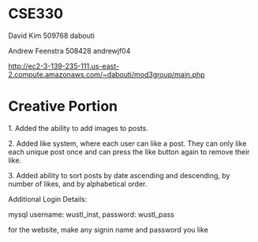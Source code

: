 # CSE330
David Kim 509768 dabouti

Andrew Feenstra 508428 andrewjf04

<a href="http://ec2-3-139-235-111.us-east-2.compute.amazonaws.com/~dabouti/mod3group/main.php">http://ec2-3-139-235-111.us-east-2.compute.amazonaws.com/~dabouti/mod3group/main.php</a>

<h1>Creative Portion</h1>

<p>1. Added the ability to add images to posts.</p>

<p>2. Added like system, where each user can like a post. They can only like each unique post once and can press the like button again to remove their like.</p>

<p>3. Added ability to sort posts by date ascending and descending, by number of likes, and by alphabetical order.</p>


<p>Additional Login Details:</p>
<p> mysql username: wustl_inst, password: wustl_pass </p>
<p>for the website, make any signin name and password you like</p>





